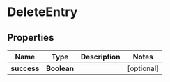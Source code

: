 
# DeleteEntry

## Properties
Name | Type | Description | Notes
------------ | ------------- | ------------- | -------------
**success** | **Boolean** |  |  [optional]



